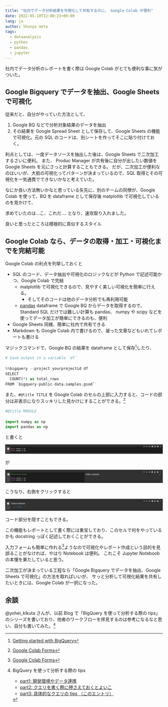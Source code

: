```yaml
---
title: "社内でデータ分析結果を可視化して共有するのに、 Google Colab が便利"
date: 2022-05-10T22:00:23+09:00
lang: ja
author: Shunya Ueta
tags:
  - dataanalysis
  - python
  - pandas
  - jupyter
---
```


社内でデータ分析のレポートを書く際は Google Colab がとても便利な事に気がついた。

## Google Bigquery でデータを抽出、Google Sheets で可視化

従来だと、自分がやっていた方法として、

1. Google BQ などで分析対象結果のデータを抽出
1. その結果を Google Spread Sheet として保存して、Google Sheets の機能で可視化。元の SQL のコードは、別シートを作ってそこに貼り付けておく。

利点としては、一度データソースを抽出した後は、Google Sheets で二次加工するさいに便利。
また、 Produc Manager が共有後に自分が出したい数値を Google Sheets を元にさっと計算することもできる。
だが、二次加工が便利なのはいいが、大抵の可視化ってパターンが決まっているので、SQL 取得とその可視化を一気通貫でできないかなと考えていた。

なにか良い方法無いかなと思っている矢先に、別のチームの同僚が、Google Colab を使って、BQ を dataframe として保存後 matplotlib で可視化しているのを見かけて、

求めていたのは...こ、これだ.... となり、速攻取り入れました。

良いと思ったところは積極的に真似するスタイル

## Google Colab なら、データの取得・加工・可視化までを完結可能

Google Colab の利点を列挙しておくと

- SQL のコード、データ抽出や可視化のロジックなどが Python で記述可能かつ、Google Colab で完結
  - matplotlib で可視化できるので、見やすく美しい可視化を簡単に行える。
    - そしてそのコードは他のデータ分析でも再利用可能
  - [pandas](https://pandas.pydata.org/) dataframe で Google BQ からデータを取得するので、Standard SQL だけでは難しい計算も pandas、 numpy や scipy などを使ってデータ加工が簡単にできるのも、便利
- Google Sheets 同様、簡単に社内で共有できる
- Markdown も Google Colab 内で書けるので、凝った文章などもいれてレポートも書ける

マジックコマンドで、Google BQ の結果を dataframe として保存[^googlebq_colab]したり、

```python
# Save output in a variable `df`

%%bigquery --project yourprojectid df
SELECT
  COUNT(*) as total_rows
FROM `bigquery-public-data.samples.gsod`
```

また、`#@title TITLE` を Google Colab のセルの上部に入力すると、コードの部分は非表示になりスッキリした見かけにすることができる。[^colab_tips]

```python
#@title MODULE

import numpy as np
import pandas as np
```

と書くと

![colab cell display no title](/posts/2022-05-10-2200/images/1.png)

が

![colab cell display title](/posts/2022-05-10-2200/images/2.png)

こうなり、右側をクリックすると

![colab cell display only title](/posts/2022-05-10-2200/images/3.png)

コード部分を隠すこともできる。

この機能もレポートとして書く際には重宝しており、このセルで何をやっているかも docstring っぽく記述しておくことができる。

入力フォームも簡単に作れる[^colab_tips]ようなので可視化やレポート作成という目的を見誤ることがなければ、やはり Notebook は便利。
これこそ Jupyter Noteboob の本懐を果たしていると思う。

二次加工が決まっている工程なら「Google Bigquery でデータを抽出、Google Sheets で可視化」の方法を取ればいいが、
サっと分析して可視化結果を共有したいときには、Google Colab が一択になった。

## 余談

@yohei_kikuta さんが、以前 Blog で「BigQuery を使って分析する際の tips」のシリーズを書いており、他者のワークフローを拝見するのは参考になるなと思い、自分も書いてみた。[^yoheikikuta_googlebq]

[^googlebq_colab]: [Getting started with BigQuery](https://colab.research.google.com/notebooks/bigquery.ipynb)
[^colab_tips]: [Google Colab Forms](https://colab.research.google.com/notebooks/forms.ipynb)
[^yoheikikuta_googlebq]: BigQuery を使って分析する際の tips

    - [part1: 開発環境やデータ連携](https://yoheikikuta.github.io/BigQuery_tips_part1)
    - [part2: クエリを書く際に押さえておくとよいこ](https://yoheikikuta.github.io/BigQuery_tips_part2)
    - [part3: 具体的なクエリの tips （このエントリ）](https://yoheikikuta.github.io/BigQuery_tips_part3)
